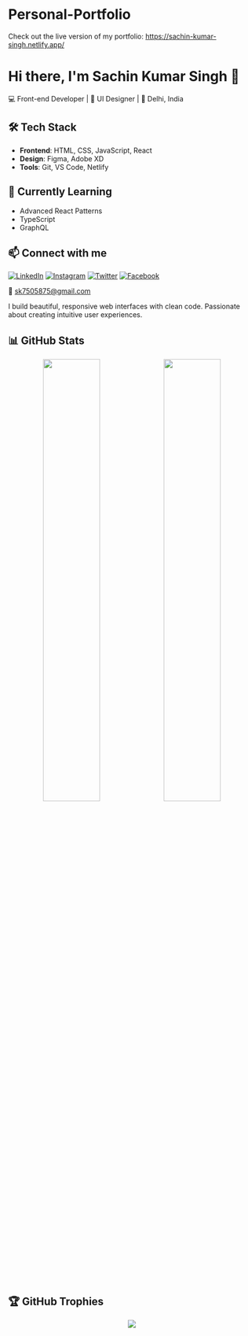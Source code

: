 # Personal-Portfolio
Check out the live version of my portfolio: https://sachin-kumar-singh.netlify.app/

# Hi there, I'm Sachin Kumar Singh 👋

💻 Front-end Developer | 🎨 UI Designer | 📍 Delhi, India

## 🛠 Tech Stack
- **Frontend**: HTML, CSS, JavaScript, React
- **Design**: Figma, Adobe XD
- **Tools**: Git, VS Code, Netlify

## 🌱 Currently Learning
- Advanced React Patterns
- TypeScript
- GraphQL

## 📫 Connect with me
[![LinkedIn](https://img.shields.io/badge/LinkedIn-0077B5?style=for-the-badge&logo=linkedin&logoColor=white)](https://linkedin.com/in/sachin-kumar-singh-5a193522a)
[![Instagram](https://img.shields.io/badge/Instagram-E4405F?style=for-the-badge&logo=instagram&logoColor=white)](https://instagram.com/yourprofile)
[![Twitter](https://img.shields.io/badge/Twitter-1DA1F2?style=for-the-badge&logo=twitter&logoColor=white)](https://twitter.com/yourhandle)
[![Facebook](https://img.shields.io/badge/Facebook-1877F2?style=for-the-badge&logo=facebook&logoColor=white)](https://facebook.com/yourprofile)

📧 sk7505875@gmail.com

I build beautiful, responsive web interfaces with clean code. Passionate about creating intuitive user experiences.

## 📊 GitHub Stats
<p align="center">
  <img width="48%" src="https://github-readme-stats.vercel.app/api?username=yourusername&show_icons=true&theme=radical" />
  <img width="48%" src="https://github-readme-streak-stats.herokuapp.com/?user=yourusername&theme=radical" />
</p>

## 🏆 GitHub Trophies
<p align="center">
  <img src="https://github-profile-trophy.vercel.app/?username=yourusername&theme=radical&no-frame=true" />
</p>
